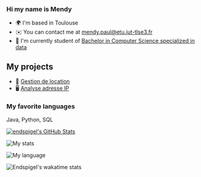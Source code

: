 ### Hi my name is Mendy
* 🌍  I'm based in Toulouse
* ✉️  You can contact me at [mendy.paul@etu.iut-tlse3.fr](mailto:mendy.paul@etu.iut-tlse3.fr)
* 🚀  I'm currently student of [Bachelor in Computer Science specialized in data](https://www.univ-tlse3.fr/but-specialite-informatique)

## My projects
* 🏡 [Gestion de location](https://github.com/gaiailou/housing-rentals-application)
* 🖥️ [Analyse adresse IP](https://github.com/endspigel/Analyse-adresse-IP)

### My favorite languages
Java, Python, SQL

<a href="https://github.com/endspigel">
  <img src="https://github-readme-stats.vercel.app/api?username=endspigel&theme=codeSTACKr&show_icons=true" alt="endspigel's GitHub Stats" />
</a>


![My stats](https://github-readme-stats.vercel.app/api?username=endspigel&show_icons=true&hide_border=true&theme=jolly&include_all_commits=true&count_private=true&line_height=24px)


![My language](https://github-readme-stats.vercel.app/api/top-langs/?username=endspigel&layout=compact&theme=jolly&langs_count=100&hide_border=true)


![Endspigel's wakatime stats](https://github-readme-stats.vercel.app/api/wakatime?username=endspigel&theme=jolly&hide_border=true&v=2&&langs_count=10&custom_title=Coding%20Stats)


